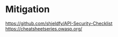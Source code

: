 # Mitigation

https://github.com/shieldfy/API-Security-Checklist
https://cheatsheetseries.owasp.org/
